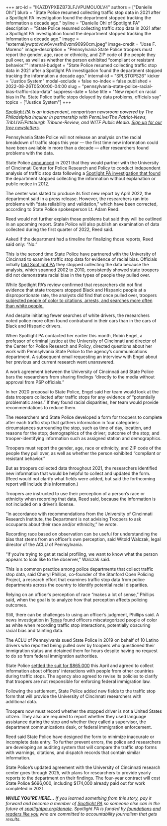 +++
arc-id = "IKAZDYPXBZB73LFJVPUMOUOLV4"
authors = ["Danielle Ohl"]
blurb = "State Police resumed collecting traffic stop data in 2021 after a Spotlight PA investigation found the department stopped tracking the information a decade ago."
byline = "Danielle Ohl of Spotlight PA"
description = "State Police resumed collecting traffic stop data in 2021 after a Spotlight PA investigation found the department stopped tracking the information a decade ago."
image = "external/ywptdvdw6vvvsfh6vzm90990cm.jpeg"
image-credit = "Jose F. Moreno"
image-description = "Pennsylvania State Police troopers must report the gender, age, race or ethnicity, and ZIP code of the people they pull over, as well as whether the person exhibited “compliant or resistant behavior.”"
internal-budget = "State Police resumed collecting traffic stop data in 2021 after a Spotlight PA investigation found the department stopped tracking the information a decade ago."
internal-id = "SPLSTOPS26"
kicker = "Justice System"
modal-exclude = false
no-index = false
published = 2022-08-26T05:00:00-04:00
slug = "pennsylvania-state-police-racial-bias-traffic-stop-data"
suppress-date = false
title = "New report on racial bias in Pa. State Police traffic stops delayed by data problems, officials say"
topics = ["Justice System"]
+++

<a href="https://www.spotlightpa.org/"><i>Spotlight PA</i></a><i> is an independent, nonpartisan newsroom powered by The Philadelphia Inquirer in partnership with PennLive/The Patriot-News, TribLIVE/Pittsburgh Tribune-Review, and WITF Public Media. </i><a href="https://www.spotlightpa.org/newsletters"><i>Sign up for our free newsletters</i></a><i>.</i>

Pennsylvania State Police will not release an analysis on the racial breakdown of traffic stops this year — the first time new information could have been available in more than a decade — after researchers found problems with the data.

State Police <a href="https://www.media.pa.gov/pages/PA-State-Police-Details.aspx?newsid=632">announced</a> in 2021 that they would partner with the University of Cincinnati Center for Police Research and Policy to conduct independent analysis of traffic stop data following a <a href="https://www.spotlightpa.org/news/2019/09/pa-state-police-stopped-tracking-driver-race/">Spotlight PA investigation that found</a> the department stopped collecting the information without explanation or public notice in 2012.

The center was slated to produce its first new report by April 2022, the department said in a press release. However, the researchers ran into problems with “data reliability and validation,” which have been corrected, according to State Police spokesperson Lt. Adam Reed.

<script src="https://www.spotlightpa.org/embed.js" async></script><div data-spl-embed-version="1" data-spl-src="https://www.spotlightpa.org/embeds/newsletter/"></div>

Reed would not further explain those problems but said they will be outlined in an upcoming report. State Police will also publish an examination of data collected during the first quarter of 2022, Reed said.

Asked if the department had a timeline for finalizing those reports, Reed said only: “No.”

This is the second time State Police have partnered with the University of Cincinnati to examine traffic stop data for evidence of racial bias. Officials initially <a href="https://www.spotlightpa.org/news/2019/09/pa-state-police-stopped-tracking-driver-race/">told Spotlight PA</a> they stopped collecting the data because the analysis, which spanned 2002 to 2010, consistently showed state troopers did not demonstrate racial bias in the types of people they pulled over.

While Spotlight PA’s review confirmed that researchers did not find evidence that state troopers stopped Black and Hispanic people at a disproportionate rate, the analysts did find that once pulled over, troopers <a href="https://www.spotlightpa.org/news/2020/01/pennsylvania-state-police-racial-bias-traffic-stops-vehicle-searches/">subjected people of color to citations, arrests, and searches more often than white people.</a>

And despite initiating fewer searches of white drivers, the researchers noted police more often found contraband in their cars than in the cars of Black and Hispanic drivers.

When Spotlight PA contacted her earlier this month, Robin Engel, a professor of criminal justice at the University of Cincinnati and director of the Center for Police Research and Policy, directed questions about her work with Pennsylvania State Police to the agency’s communications department. A subsequent email requesting an interview with Engel about her previous and current research went unanswered.

A work agreement between the University of Cincinnati and State Police bars the researchers from sharing findings “directly to the media without approval from PSP officials.”

In her 2020 proposal to State Police, Engel said her team would look at the data troopers collected after traffic stops for any evidence of “potentially problematic areas.” If they found racial disparities, her team would provide recommendations to reduce them.

The researchers and State Police developed a form for troopers to complete after each traffic stop that gathers information in four categories: circumstances surrounding the stop, such as time of day, location, and reasons for the stop; demographics of the driver; outcome of the stop; and trooper-identifying information such as assigned station and demographics.

Troopers must report the gender, age, race or ethnicity, and ZIP code of the people they pull over, as well as whether the person exhibited “compliant or resistant behavior.”

But as troopers collected data throughout 2021, the researchers identified new information that would be helpful to collect and updated the form. (Reed would not clarify what fields were added, but said the forthcoming report will include this information.)

Troopers are instructed to use their perception of a person’s race or ethnicity when recording that data, Reed said, because the information is not included on a driver’s license.

“In accordance with recommendations from the University of Cincinnati Research Institute, the Department is not advising Troopers to ask occupants about their race and/or ethnicity,” he wrote.

Recording race based on observation can be useful for understanding the bias that stems from an officer’s own perception, said Witold Walczak, legal director of the ACLU of Pennsylvania.

“If you’re trying to get at racial profiling, we want to know what the person appears to look like to the observer,” Walczak said.

This is a common practice among police departments that collect traffic stop data, said Cheryl Phillips, co-founder of the Stanford Open Policing Project, a research effort that examines traffic stop data from police departments across the country to identify potential racial disparities.

Relying on an officer’s perception of race “makes a lot of sense,” Phillips said, when the goal is to analyze how that perception affects policing outcomes.

Still, there can be challenges to using an officer’s judgment, Phillips said. A news investigation in <a href="https://www.kxan.com/investigations/texas-troopers-ticketing-hispanic-drivers-as-white/">Texas</a> found officers miscategorized people of color as white when recording traffic stop interactions, potentially obscuring racial bias and tainting data.

<script src="https://www.spotlightpa.org/embed.js" async></script><div data-spl-embed-version="1" data-spl-src="https://www.spotlightpa.org/embeds/donate/"></div>

The ACLU of Pennsylvania sued State Police in 2019 on behalf of 10 Latino drivers who reported being pulled over by troopers who questioned their immigration status and detained them for hours despite having no request to do so from federal immigration authorities.

State Police <a href="https://whyy.org/articles/pennsylvania-state-police-settle-profiling-immigration-suit/">settled the suit for $865,000</a> this April and agreed to collect information about officers’ interactions with people from other countries during traffic stops. The agency also agreed to revise its policies to clarify that troopers are not responsible for enforcing federal immigration law.

Following the settlement, State Police added new fields to the traffic stop form that will provide the University of Cincinnati researchers with additional data.

Troopers now must record whether the stopped driver is not a United States citizen. They also are required to report whether they used language assistance during the stop and whether they called a supervisor, the department communications desk, or federal immigration enforcement.

Reed said State Police have designed the form to minimize inaccurate or incomplete data entry. To further prevent errors, the police and researchers are developing an auditing system that will compare the traffic stop forms with warnings, citations, and dispatch records that contain similar information.

State Police’s updated agreement with the University of Cincinnati research center goes through 2025, with plans for researchers to provide yearly reports to the department on their findings. The four-year contract will cost State Police $696,000, including $174,000 already paid out for work completed in 2021.

<i><b>WHILE YOU’RE HERE...</b></i><i> If you learned something from this story, pay it forward and become a member of </i><a href="https://www.spotlightpa.org/"><i>Spotlight PA</i></a><i> so someone else can in the future at </i><a href="https://www.spotlightpa.org/donate"><i>spotlightpa.org/donate</i></a><i>. Spotlight PA is funded by</i><a href="https://www.spotlightpa.org/support"><i> foundations</i></a><i> </i><a href="https://www.spotlightpa.org/support"><i>and readers like you</i></a><i> who are committed to accountability journalism that gets results.</i>
